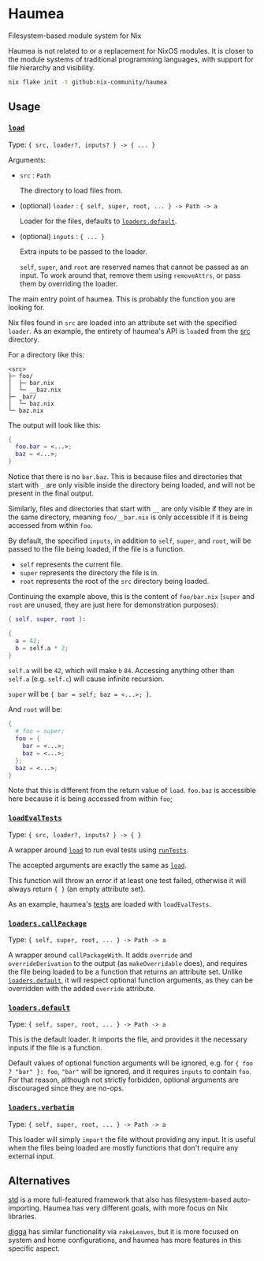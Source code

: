 # Haumea

Filesystem-based module system for Nix

Haumea is not related to or a replacement for NixOS modules.
It is closer to the module systems of traditional programming languages,
with support for file hierarchy and visibility.

```bash
nix flake init -t github:nix-community/haumea
```

## Usage

### [`load`](src/load.nix)

Type: `{ src, loader?, inputs? } -> { ... }`

Arguments:

- `src` : `Path`

  The directory to load files from.

- (optional) `loader` : `{ self, super, root, ... } -> Path -> a`

  Loader for the files, defaults to [`loaders.default`].

- (optional) `inputs` : `{ ... }`

  Extra inputs to be passed to the loader.

  `self`, `super`, and `root` are reserved names that cannot be passed as an input.
  To work around that, remove them using `removeAttrs`, or pass them by overriding the loader.

The main entry point of haumea. This is probably the function you are looking for.

Nix files found in `src` are loaded into an attribute set with the specified `loader`.
As an example, the entirety of haumea's API is `load`ed from the [src](src) directory.

For a directory like this:

```
<src>
├─ foo/
│  ├─ bar.nix
│  └─ __baz.nix
├─ _bar/
│  └─ baz.nix
└─ baz.nix
```

The output will look like this:

```nix
{
  foo.bar = <...>;
  baz = <...>;
}
```

Notice that there is no `bar.baz`.
This is because files and directories that start with `_` are only visible inside the directory being loaded,
and will not be present in the final output.

Similarly, files and directories that start with `__` are only visible if they are in the same directory,
meaning `foo/__bar.nix` is only accessible if it is being accessed from within `foo`.

By default, the specified `inputs`, in addition to `self`, `super`, and `root`,
will be passed to the file being loaded, if the file is a function.

- `self` represents the current file.
- `super` represents the directory the file is in.
- `root` represents the root of the `src` directory being loaded.

Continuing the example above, this is the content of `foo/bar.nix` (`super` and `root` are unused, they are just here for demonstration purposes):

```nix
{ self, super, root }:

{
  a = 42;
  b = self.a * 2;
}
```

`self.a` will be `42`, which will make `b` `84`.
Accessing anything other than `self.a` (e.g. `self.c`) will cause infinite recursion.

`super` will be `{ bar = self; baz = <...>; }`.

And `root` will be:

```nix
{
  # foo = super;
  foo = {
    bar = <...>;
    baz = <...>;
  };
  baz = <...>;
}
```

Note that this is different from the return value of `load`.
`foo.baz` is accessible here because it is being accessed from within `foo`;

### [`loadEvalTests`](src/loadEvalTests.nix)

Type: `{ src, loader?, inputs? } -> { }`

A wrapper around [`load`] to run eval tests using
[`runTests`](https://nixos.org/manual/nixpkgs/unstable/#function-library-lib.debug.runTests).

The accepted arguments are exactly the same as [`load`].

This function will throw an error if at least one test failed,
otherwise it will always return `{ }` (an empty attribute set).

As an example, haumea's [tests](tests) are loaded with `loadEvalTests`.

### [`loaders.callPackage`](src/loaders/callPackage.nix)

Type: `{ self, super, root, ... } -> Path -> a`

A wrapper around `callPackageWith`.
It adds `override` and `overrideDerivation` to the output (as `makeOverridable` does),
and requires the file being loaded to be a function that returns an attribute set.
Unlike [`loaders.default`], it will respect optional function arguments,
as they can be overridden with the added `override` attribute.

### [`loaders.default`](src/loaders/default.nix)

Type: `{ self, super, root, ... } -> Path -> a`

This is the default loader.
It imports the file, and provides it the necessary inputs if the file is a function.

Default values of optional function arguments will be ignored, e.g.
for `{ foo ? "bar" }: foo`, `"bar"` will be ignored, and it requires `inputs` to contain `foo`.
For that reason, although not strictly forbidden, optional arguments are discouraged since they are no-ops.

### [`loaders.verbatim`](src/loaders/verbatim.nix)

Type: `{ self, super, root, ... } -> Path -> a`

This loader will simply `import` the file without providing any input.
It is useful when the files being loaded are mostly functions that don't require any external input.

## Alternatives

[std](https://github.com/divnix/std) is a more full-featured framework that also has filesystem-based auto-importing.
Haumea has very different goals, with more focus on Nix libraries.

[digga](https://github.com/divnix/digga) has similar functionality via `rakeLeaves`,
but it is more focused on system and home configurations,
and haumea has more features in this specific aspect.

[`load`]: #load
[`loaders.default`]: #loadersdefault
